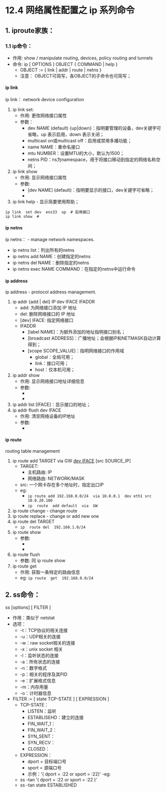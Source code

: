 # 12.4 网络属性配置之 ip 系列命令


## 1. iproute家族：
### 1.1 ip命令：
- 作用: show / manipulate routing, devices, policy routing and tunnels
- 命令: ip [ OPTIONS ] OBJECT { COMMAND | help }
    - OBJECT := { link | addr | route | netns  }
    - 注意： OBJECT可简写，各OBJECT的子命令也可简写；

#### ip link
ip link： network device configuration
1. ip link set:
    - 作用: 更改网络接口属性
    - 参数：
        - dev NAME (default) {up|down}：指明要管理的设备，dev关键字可省略，up 表示启用，down 表示关闭；
        - multicast on或multicast off：启用或禁用多播功能；
        - name NAME：重命名接口
        - mtu NUMBER：设置MTU的大小，默认为1500；
        - netns PID：ns为namespace，用于将接口移动到指定的网络名称空间；        
2. ip link show
    - 作用: 显示网络接口属性
    - 参数:
        - [dev NAME] (default)：指明要显示的接口，dev关键字可省略；
        - [up]: 仅仅显示启用状态的接口设备
3. ip  link  help -  显示简要使用帮助；
```
ip link  set dev  ens33  up  # 启用接口
ip link show  #
```

#### ip netns        
ip netns：  - manage network namespaces.      
- ip  netns  list：列出所有的netns
- ip  netns  add  NAME：创建指定的netns
- ip  netns  del  NAME：删除指定的netns
- ip  netns  exec  NAME  COMMAND：在指定的netns中运行命令

#### ip address
ip address - protocol address management.            
1. ip addr  {add | del}  IP  dev  IFACE  IFADDR  
    - add: 为网络接口添加 IP 地址
    - del: 删除网络接口的 IP 地址
    - [dev] IFACE: 指定网络接口
    - IFADDR
        - [label NAME]：为额外添加的地址指明接口别名；
        - [broadcast ADDRESS]：广播地址；会根据IP和NETMASK自动计算得到；
        - [scope SCOPE_VALUE]：指明网络接口的作用域
            - global：全局可用；
            - link：接口可用；
            - host：仅本机可用；                                      
3. ip addr show
    - 作用: 显示网络接口地址详细信息
    - 参数:
        - [dev IFACE]: 显示特定接口
        - [label PATTERN]: 显示指定模式别名的接口
4. ip addr list  [IFACE]：显示接口的地址；
5. ip addr flush  dev  IFACE
    - 作用: 清空网络设备的IP地址
    - 参数:
        - [label PATTERN]: 删除指定模式别名的接口

#### ip route
routing table management
1. ip  route  add  TARGET via GW  [dev  IFACE]  [src SOURCE_IP]
    - TARGET:
        - 主机路由: IP
        - 网络路由: NETWORK/MASK
    - src:  一个网卡存在多个地址时，指定出口IP
    - eg:
        - `ip route add 192.168.0.0/24  via 10.0.0.1  dev eth1 src  10.0.20.100`
        - `ip  route  add default  via  GW`                 
2. ip route change - change route
3. ip route replace - change or add new one                   
5. ip  route  del  TARGET
    - `ip  route del  192.168.1.0/24`
6. ip route show
    - 参数:
        - [dev IFACE]: 查看网卡
        - [via PREFIX]: 查看特定网关的路由
7. ip route flush
    - 参数: 同 ip route show
8. ip  route  get
    - 作用: 获取一条特定的路由信息
    - eg: `ip route  get  192.168.0.0/24`

## 2. ss命令：
ss  [options]  [ FILTER ]
- 作用：类似于 netstat
- 选项：
    - -t：TCP协议的相关连接
    - -u：UDP相关的连接
    - -w：raw socket相关的连接
    - -x：unix socket 相关
    - -l：监听状态的连接
    - -a：所有状态的连接
    - -n：数字格式
    - -p：相关的程序及其PID
    - -e：扩展格式信息
    - -m：内存用量
    - -o：计时器信息
- FILTER := [ state TCP-STATE ]  [ EXPRESSION ]
    - TCP-STATE：
        - LISTEN：监听
        - ESTABLISEHD：建立的连接
        - FIN_WAIT_1：
        - FIN_WAIT_2：
        - SYN_SENT：
        - SYN_RECV：
        - CLOSED：          
    - EXPRESSION：
        - dport = 目标端口号
        - sport = 源端口号
        - 示例：'( dport = :22 or sport = :22)'
-eg:
    - ss -tan  '(  dport = :22 or sport = :22  )'
    - ss -tan  state  ESTABLISHED
